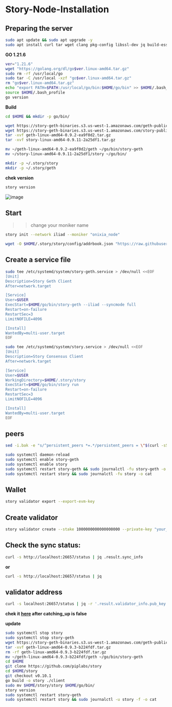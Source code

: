 # Story-Node-Installation
## Preparing the server
```bash 
sudo apt update && sudo apt upgrade -y
sudo apt install curl tar wget clang pkg-config libssl-dev jq build-essential bsdmainutils git make ncdu gcc git jq chrony liblz4-tool -y
```
**GO 1.21.6**
```bash 
ver="1.21.6"
wget "https://golang.org/dl/go$ver.linux-amd64.tar.gz"
sudo rm -rf /usr/local/go
sudo tar -C /usr/local -xzf "go$ver.linux-amd64.tar.gz"
rm "go$ver.linux-amd64.tar.gz"
echo "export PATH=$PATH:/usr/local/go/bin:$HOME/go/bin" >> $HOME/.bash_profile
source $HOME/.bash_profile
go version
```
**Build**
```bash
cd $HOME && mkdir -p go/bin/
```
```bash
wget https://story-geth-binaries.s3.us-west-1.amazonaws.com/geth-public/geth-linux-amd64-0.9.2-ea9f0d2.tar.gz
wget https://story-geth-binaries.s3.us-west-1.amazonaws.com/story-public/story-linux-amd64-0.9.11-2a25df1.tar.gz
tar -xvf geth-linux-amd64-0.9.2-ea9f0d2.tar.gz
tar -xvf story-linux-amd64-0.9.11-2a25df1.tar.gz
```
```bash
mv ~/geth-linux-amd64-0.9.2-ea9f0d2/geth ~/go/bin/story-geth
mv ~/story-linux-amd64-0.9.11-2a25df1/story ~/go/bin/
```
```bash
mkdir -p ~/.story/story
mkdir -p ~/.story/geth
```

**chek version**
```python
story version
```

![image](https://github.com/user-attachments/assets/76065482-562a-41a8-8d05-1fed0b7c83a0)

## Start

>>change your moniker name

```bash
story init --network iliad --moniker "onixia_node"
```
```bash
wget -O $HOME/.story/story/config/addrbook.json "https://raw.githubusercontent.com/111STAVR111/props/main/Story/addrbook.json"
```
## Create a service file
```bash
sudo tee /etc/systemd/system/story-geth.service > /dev/null <<EOF
[Unit]
Description=Story Geth Client
After=network.target

[Service]
User=$USER
ExecStart=$HOME/go/bin/story-geth --iliad --syncmode full
Restart=on-failure
RestartSec=3
LimitNOFILE=4096

[Install]
WantedBy=multi-user.target
EOF

sudo tee /etc/systemd/system/story.service > /dev/null <<EOF
[Unit]
Description=Story Consensus Client
After=network.target

[Service]
User=$USER
WorkingDirectory=$HOME/.story/story
ExecStart=$HOME/go/bin/story run
Restart=on-failure
RestartSec=3
LimitNOFILE=4096

[Install]
WantedBy=multi-user.target
EOF
```
## peers
```bash 
sed -i.bak -e "s/^persistent_peers *=.*/persistent_peers = \"$(curl -sS https://story-testnet-rpc.polkachu.com/net_info | jq -r '.result.peers[] | "\(.node_info.id)@\(.remote_ip):\(.node_info.listen_addr)"' | awk -F ':' '{print $1":"$(NF)}' | paste -sd, -)\"/" $HOME/.story/story/config/config.toml

```
```bash
sudo systemctl daemon-reload
sudo systemctl enable story-geth
sudo systemctl enable story
sudo systemctl restart story-geth && sudo journalctl -fu story-geth -o cat
sudo systemctl restart story && sudo journalctl -fu story -o cat
```
## Wallet
```bash
story validator export --export-evm-key
```
## Create validator

```bash
story validator create --stake 1000000000000000000 --private-key "your_private_key"
```
## Check the sync status:
```bash
curl -s http://localhost:26657/status | jq .result.sync_info
```
**or**
```bash
curl -s http://localhost:26657/status | jq

```
## validator address
```bash
curl -s localhost:26657/status | jq -r '.result.validator_info.pub_key.value'
```
**chek it [here](https://testnet.story.explorers.guru) after catching_up is false**

**update**
```bash
sudo systemctl stop story
sudo systemctl stop story-geth
wget https://story-geth-binaries.s3.us-west-1.amazonaws.com/geth-public/geth-linux-amd64-0.9.3-b224fdf.tar.gz
tar -xvf geth-linux-amd64-0.9.3-b224fdf.tar.gz
rm -rf geth-linux-amd64-0.9.3-b224fdf.tar.gz
mv ~/geth-linux-amd64-0.9.3-b224fdf/geth ~/go/bin/story-geth
cd $HOME
git clone https://github.com/piplabs/story
cd $HOME/story
git checkout v0.10.1
go build -o story ./client
sudo mv $HOME/story/story $HOME/go/bin/
story version
sudo systemctl restart story-geth
sudo systemctl restart story && sudo journalctl -u story -f -o cat
```

